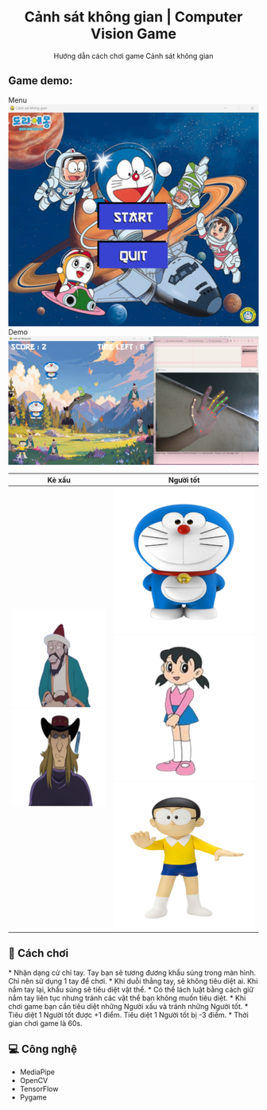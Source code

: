 <h1 align="center" id="title">Cảnh sát không gian | Computer Vision Game</h1>

<p align="center" id="description">Hướng dẫn cách chơi game Cảnh sát không gian</p>

<h2>Game demo:</h2>

Menu            
![menu.png](%2Fmenu.png)
Demo
![play.png](%2Fplay.png)

Kẻ xấu            |  Người tốt  
:-------------------------:|:-------------------------:
![evil_morty.png](assets%2Fimages%2Fmorty%2Fevil_morty.png)  ![potato_morty.png](assets%2Fimages%2Fmorty%2Fpotato_morty.png) | ![asleep_rick.png](assets%2Fimages%2Frick%2Fasleep_rick.png)![sad_rick.png](assets%2Fimages%2Frick%2Fsad_rick.png)![pickle_rick.png](assets%2Fimages%2Frick%2Fpickle_rick.png)

<h2>🧐 Cách chơi</h2>
*   Nhận dạng cử chỉ tay. Tay bạn sẽ tương đương khẩu súng trong màn hình. Chỉ nên sử dụng 1 tay để chơi. 
*   Khi duỗi thẳng tay, sẽ không tiêu diệt ai. Khi nắm tay lại, khẩu súng sẽ tiêu diệt vật thể. 
*   Có thể lách luật bằng cách giữ nắm tay liên tục nhưng tránh các vật thể bạn không muốn tiêu diệt.
*   Khi chơi game bạn cần tiêu diệt những Người xấu và tránh những Người tốt.
*   Tiêu diệt 1 Người tốt được +1 điểm. Tiêu diệt 1 Người tốt bị -3 điểm.
*   Thời gian chơi game là 60s.
  
  
<h2>💻 Công nghệ</h2>

*   MediaPipe
*   OpenCV
*   TensorFlow
*   Pygame


